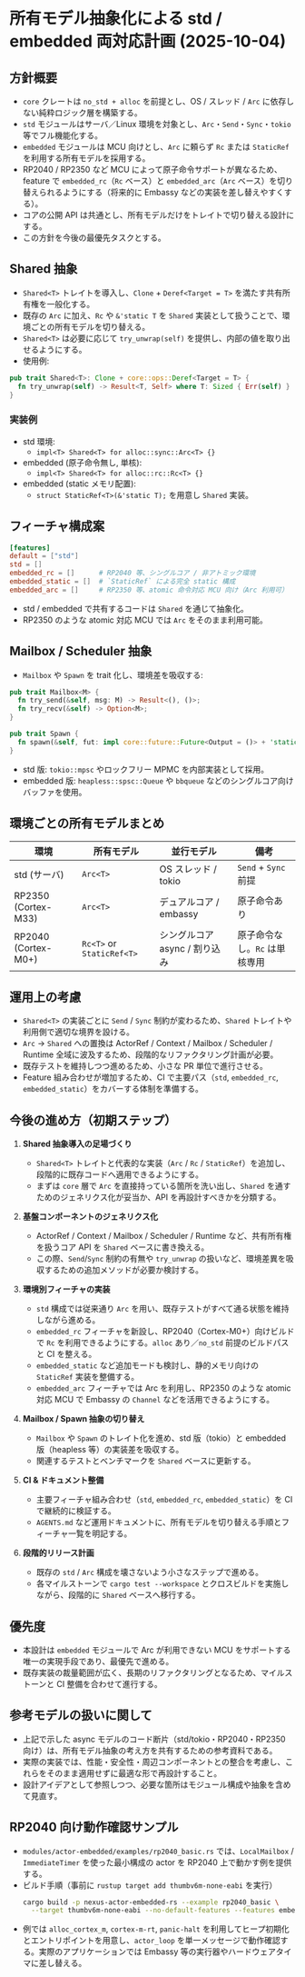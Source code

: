 # 所有モデル抽象化による std / embedded 両対応計画 (2025-10-04)

## 方針概要
- `core` クレートは `no_std + alloc` を前提とし、OS / スレッド / `Arc` に依存しない純粋ロジック層を構築する。
- `std` モジュールはサーバ／Linux 環境を対象とし、`Arc`・`Send`・`Sync`・`tokio` 等でフル機能化する。
- `embedded` モジュールは MCU 向けとし、`Arc` に頼らず `Rc` または `StaticRef` を利用する所有モデルを採用する。
- RP2040 / RP2350 など MCU によって原子命令サポートが異なるため、feature で `embedded_rc`（`Rc` ベース）と `embedded_arc`（`Arc` ベース）を切り替えられるようにする（将来的に Embassy などの実装を差し替えやすくする）。
- コアの公開 API は共通とし、所有モデルだけをトレイトで切り替える設計にする。
- この方針を今後の最優先タスクとする。

## Shared 抽象
- `Shared<T>` トレイトを導入し、`Clone` + `Deref<Target = T>` を満たす共有所有権を一般化する。
- 既存の `Arc` に加え、`Rc` や `&'static T` を `Shared` 実装として扱うことで、環境ごとの所有モデルを切り替える。
- `Shared<T>` は必要に応じて `try_unwrap(self)` を提供し、内部の値を取り出せるようにする。
- 使用例:

```rust
pub trait Shared<T>: Clone + core::ops::Deref<Target = T> {
  fn try_unwrap(self) -> Result<T, Self> where T: Sized { Err(self) }
}
```

### 実装例
- std 環境:
  - `impl<T> Shared<T> for alloc::sync::Arc<T> {}`
- embedded (原子命令無し, 単核):
  - `impl<T> Shared<T> for alloc::rc::Rc<T> {}`
- embedded (static メモリ配置):
  - `struct StaticRef<T>(&'static T);` を用意し `Shared` 実装。

## フィーチャ構成案

```toml
[features]
default = ["std"]
std = []
embedded_rc = []      # RP2040 等、シングルコア / 非アトミック環境
embedded_static = []  # `StaticRef` による完全 static 構成
embedded_arc = []     # RP2350 等、atomic 命令対応 MCU 向け（Arc 利用可）
```

- std / embedded で共有するコードは `Shared` を通じて抽象化。
- RP2350 のような atomic 対応 MCU では `Arc` をそのまま利用可能。

## Mailbox / Scheduler 抽象
- `Mailbox` や `Spawn` を trait 化し、環境差を吸収する:

```rust
pub trait Mailbox<M> {
  fn try_send(&self, msg: M) -> Result<(), ()>;
  fn try_recv(&self) -> Option<M>;
}

pub trait Spawn {
  fn spawn(&self, fut: impl core::future::Future<Output = ()> + 'static);
}
```

- std 版: `tokio::mpsc` やロックフリー MPMC を内部実装として採用。
- embedded 版: `heapless::spsc::Queue` や `bbqueue` などのシングルコア向けバッファを使用。

## 環境ごとの所有モデルまとめ

| 環境              | 所有モデル          | 並行モデル                     | 備考                          |
|-------------------|---------------------|--------------------------------|-------------------------------|
| std (サーバ)       | `Arc<T>`            | OS スレッド / tokio            | `Send` + `Sync` 前提          |
| RP2350 (Cortex-M33)| `Arc<T>`            | デュアルコア / embassy         | 原子命令あり                  |
| RP2040 (Cortex-M0+)| `Rc<T>` or `StaticRef<T>` | シングルコア async / 割り込み | 原子命令なし。`Rc` は単核専用 |

## 運用上の考慮
- `Shared<T>` の実装ごとに `Send` / `Sync` 制約が変わるため、`Shared` トレイトや利用側で適切な境界を設ける。
- `Arc` → `Shared` への置換は ActorRef / Context / Mailbox / Scheduler / Runtime 全域に波及するため、段階的なリファクタリング計画が必要。
- 既存テストを維持しつつ進めるため、小さな PR 単位で進行させる。
- Feature 組み合わせが増加するため、CI で主要パス（`std`, `embedded_rc`, `embedded_static`）をカバーする体制を準備する。

## 今後の進め方（初期ステップ）
1. **Shared 抽象導入の足場づくり**
   - `Shared<T>` トレイトと代表的な実装（`Arc` / `Rc` / `StaticRef`）を追加し、段階的に既存コードへ適用できるようにする。
   - まずは `core` 層で `Arc` を直接持っている箇所を洗い出し、`Shared` を通すためのジェネリクス化が妥当か、API を再設計すべきかを分類する。

2. **基盤コンポーネントのジェネリクス化**
   - ActorRef / Context / Mailbox / Scheduler / Runtime など、共有所有権を扱うコア API を `Shared` ベースに書き換える。
   - この際、`Send`/`Sync` 制約の有無や `try_unwrap` の扱いなど、環境差異を吸収するための追加メソッドが必要か検討する。

3. **環境別フィーチャの実装**
   - `std` 構成では従来通り `Arc` を用い、既存テストがすべて通る状態を維持しながら進める。
   - `embedded_rc` フィーチャを新設し、RP2040（Cortex-M0+）向けビルドで `Rc` を利用できるようにする。`alloc` あり／`no_std` 前提のビルドパスと CI を整える。
   - `embedded_static` など追加モードも検討し、静的メモリ向けの `StaticRef` 実装を整備する。
   - `embedded_arc` フィーチャでは Arc を利用し、RP2350 のような atomic 対応 MCU で Embassy の `Channel` などを活用できるようにする。

4. **Mailbox / Spawn 抽象の切り替え**
   - `Mailbox` や `Spawn` のトレイト化を進め、std 版（tokio）と embedded 版（heapless 等）の実装差を吸収する。
   - 関連するテストとベンチマークを `Shared` ベースに更新する。

5. **CI & ドキュメント整備**
   - 主要フィーチャ組み合わせ（`std`, `embedded_rc`, `embedded_static`）を CI で継続的に検証する。
   - `AGENTS.md` など運用ドキュメントに、所有モデルを切り替える手順とフィーチャ一覧を明記する。

6. **段階的リリース計画**
   - 既存の `std` / `Arc` 構成を壊さないよう小さなステップで進める。
   - 各マイルストーンで `cargo test --workspace` とクロスビルドを実施しながら、段階的に `Shared` ベースへ移行する。

## 優先度
- 本設計は `embedded` モジュールで Arc が利用できない MCU をサポートする唯一の実現手段であり、最優先で進める。
- 既存実装の裁量範囲が広く、長期のリファクタリングとなるため、マイルストーンと CI 整備を合わせて進行する。

## 参考モデルの扱いに関して
- 上記で示した async モデルのコード断片（std/tokio・RP2040・RP2350 向け）は、所有モデル抽象の考え方を共有するための参考資料である。
- 実際の実装では、性能・安全性・周辺コンポーネントとの整合を考慮し、これらをそのまま適用せずに最適な形で再設計すること。
- 設計アイデアとして参照しつつ、必要な箇所はモジュール構成や抽象を含めて見直す。

## RP2040 向け動作確認サンプル
- `modules/actor-embedded/examples/rp2040_basic.rs` では、`LocalMailbox` / `ImmediateTimer` を使った最小構成の actor を RP2040 上で動かす例を提供する。
- ビルド手順（事前に `rustup target add thumbv6m-none-eabi` を実行）
  ```bash
  cargo build -p nexus-actor-embedded-rs --example rp2040_basic \
    --target thumbv6m-none-eabi --no-default-features --features embedded_rc
  ```
- 例では `alloc_cortex_m`, `cortex-m-rt`, `panic-halt` を利用してヒープ初期化とエントリポイントを用意し、`actor_loop` を単一メッセージで動作確認する。実際のアプリケーションでは Embassy 等の実行器やハードウェアタイマに差し替える。
